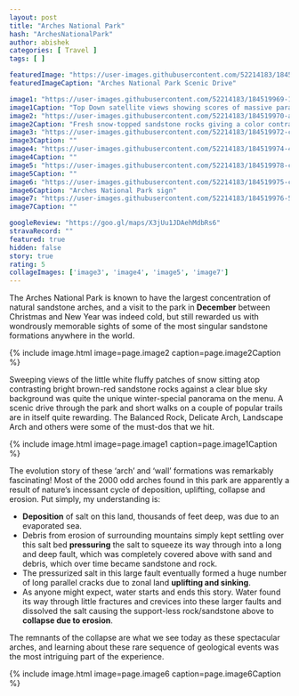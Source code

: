 ```yaml
---
layout: post
title: "Arches National Park"
hash: "ArchesNationalPark"
author: abishek
categories: [ Travel ]
tags: [ ]

featuredImage: "https://user-images.githubusercontent.com/52214183/184519965-b7024d81-4266-4999-92c0-25a5b0ba5045.jpg"
featuredImageCaption: "Arches National Park Scenic Drive"

image1: "https://user-images.githubusercontent.com/52214183/184519969-1508959e-8444-4710-91d6-3e9da2f2a017.jpg"
image1Caption: "Top Down satellite views showing scores of massive parallel cracks in the salt valley"
image2: "https://user-images.githubusercontent.com/52214183/184519970-a3ea8677-fa42-4982-969b-b6d2fcddc984.jpg"
image2Caption: "Fresh snow-topped sandstone rocks giving a color contrasting visual treat"
image3: "https://user-images.githubusercontent.com/52214183/184519972-c1dcb416-2140-4dcc-b25e-e11e49ecf017.jpg"
image3Caption: ""
image4: "https://user-images.githubusercontent.com/52214183/184519974-498fa7be-0b8c-432d-bb8d-df26de7b7b54.jpg"
image4Caption: ""
image5: "https://user-images.githubusercontent.com/52214183/184519978-cb6f5c7f-b180-4e27-bb04-66a7336ca8cc.jpg"
image5Caption: ""
image6: "https://user-images.githubusercontent.com/52214183/184519975-ca35137e-d2e2-4ca9-a3ad-059c632bab8c.jpg"
image6Caption: "Arches National Park sign"
image7: "https://user-images.githubusercontent.com/52214183/184519976-5a770056-9c86-4d16-afe7-25b54368b251.jpg"
image7Caption: ""

googleReview: "https://goo.gl/maps/X3jUu1JDAehMdbRs6"
stravaRecord: ""
featured: true
hidden: false
story: true
rating: 5
collageImages: ['image3', 'image4', 'image5', 'image7']
---
```


The Arches National Park is known to have the largest concentration of natural sandstone arches, and a visit to the park in **December** between Christmas and New Year was indeed cold, but still rewarded us with wondrously memorable sights of some of the most singular sandstone formations anywhere in the world.

{% include image.html image=page.image2 caption=page.image2Caption %}

Sweeping views of the little white fluffy patches of snow sitting atop contrasting bright brown-red sandstone rocks against a clear blue sky background was quite the unique winter-special panorama on the menu. A scenic drive through the park and short walks on a couple of popular trails are in itself quite rewarding. The Balanced Rock, Delicate Arch, Landscape Arch and others were some of the must-dos that we hit.

{% include image.html image=page.image1 caption=page.image1Caption %}

The evolution story of these ‘arch’ and ‘wall’ formations was remarkably fascinating! Most of the 2000 odd arches found in this park are apparently a result of nature’s incessant cycle of deposition, uplifting, collapse and erosion. Put simply, my understanding is:
- **Deposition** of salt on this land, thousands of feet deep, was due to an evaporated sea.
- Debris from erosion of surrounding mountains simply kept settling over this salt bed **pressuring** the salt to squeeze its way through into a long and deep fault, which was completely covered above with sand and debris, which over time became sandstone and rock.
- The pressurized salt in this large fault eventually formed a huge number of long parallel cracks due to zonal land **uplifting and sinking**.
- As anyone might expect, water starts and ends this story. Water found its way through little fractures and crevices into these larger faults and dissolved the salt causing the support-less rock/sandstone above to **collapse due to erosion**.

The remnants of the collapse are what we see today as these spectacular arches, and learning about these rare sequence of geological events was the most intriguing part of the experience.

{% include image.html image=page.image6 caption=page.image6Caption %}